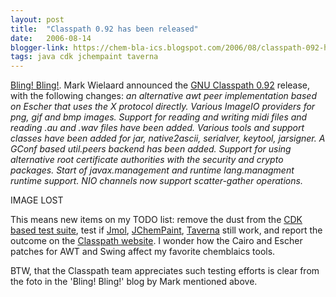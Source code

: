 ```yaml
---
layout: post
title:  "Classpath 0.92 has been released"
date:   2006-08-14
blogger-link: https://chem-bla-ics.blogspot.com/2006/08/classpath-092-has-been-released.html
tags: java cdk jchempaint taverna
---
```


[Bling! Bling!](http://gnu.wildebeest.org/diary/index.php?p=163). Mark Wielaard announced the [GNU Classpath 0.92](http://savannah.gnu.org/forum/forum.php?forum_id=4573)
release, with the following changes: *an alternative awt peer implementation based on Escher that uses the X protocol directly. Various ImageIO providers for png,
gif and bmp images. Support for reading and writing midi files and reading .au and .wav files have been added. Various tools and support classes have been added
for jar, native2ascii, serialver, keytool, jarsigner. A GConf based util.peers backend has been added. Support for using alternative root certificate authorities
with the security and crypto packages. Start of javax.management and runtime lang.managment runtime support. NIO channels now support scatter-gather operations.*

IMAGE LOST

This means new items on my TODO list: remove the dust from the [CDK based test suite](http://chem-bla-ics.blogspot.com/2006/02/test-suite-for-free-open-source-jvms.html),
test if [Jmol](http://chem-bla-ics.blogspot.com/2006/03/classpath-090-makes-jmol-application.html),
[JChemPaint](http://chem-bla-ics.blogspot.com/2005/11/open-source-swing-jchempaint-runs.html), [Taverna](http://chem-bla-ics.blogspot.com/2006/05/taverna-runs-with-classpath-091.html)
still work, and report the outcome on the [Classpath website](http://developer.classpath.org/mediation/FreeSwingTestApps). I wonder how the Cairo
and Escher patches for AWT and Swing affect my favorite chemblaics tools.

BTW, that the Classpath team appreciates such testing efforts is clear from the foto in the 'Bling! Bling!' blog by Mark mentioned above.
